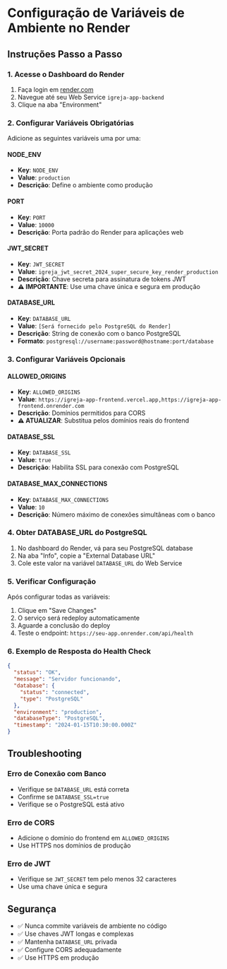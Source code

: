# Configuração de Variáveis de Ambiente no Render

## Instruções Passo a Passo

### 1. Acesse o Dashboard do Render
1. Faça login em [render.com](https://render.com)
2. Navegue até seu Web Service `igreja-app-backend`
3. Clique na aba "Environment"

### 2. Configurar Variáveis Obrigatórias

Adicione as seguintes variáveis uma por uma:

#### NODE_ENV
- **Key**: `NODE_ENV`
- **Value**: `production`
- **Descrição**: Define o ambiente como produção

#### PORT
- **Key**: `PORT`
- **Value**: `10000`
- **Descrição**: Porta padrão do Render para aplicações web

#### JWT_SECRET
- **Key**: `JWT_SECRET`
- **Value**: `igreja_jwt_secret_2024_super_secure_key_render_production`
- **Descrição**: Chave secreta para assinatura de tokens JWT
- **⚠️ IMPORTANTE**: Use uma chave única e segura em produção

#### DATABASE_URL
- **Key**: `DATABASE_URL`
- **Value**: `[Será fornecido pelo PostgreSQL do Render]`
- **Descrição**: String de conexão com o banco PostgreSQL
- **Formato**: `postgresql://username:password@hostname:port/database`

### 3. Configurar Variáveis Opcionais

#### ALLOWED_ORIGINS
- **Key**: `ALLOWED_ORIGINS`
- **Value**: `https://igreja-app-frontend.vercel.app,https://igreja-app-frontend.onrender.com`
- **Descrição**: Domínios permitidos para CORS
- **⚠️ ATUALIZAR**: Substitua pelos domínios reais do frontend

#### DATABASE_SSL
- **Key**: `DATABASE_SSL`
- **Value**: `true`
- **Descrição**: Habilita SSL para conexão com PostgreSQL

#### DATABASE_MAX_CONNECTIONS
- **Key**: `DATABASE_MAX_CONNECTIONS`
- **Value**: `10`
- **Descrição**: Número máximo de conexões simultâneas com o banco

### 4. Obter DATABASE_URL do PostgreSQL

1. No dashboard do Render, vá para seu PostgreSQL database
2. Na aba "Info", copie a "External Database URL"
3. Cole este valor na variável `DATABASE_URL` do Web Service

### 5. Verificar Configuração

Após configurar todas as variáveis:

1. Clique em "Save Changes"
2. O serviço será redeploy automaticamente
3. Aguarde a conclusão do deploy
4. Teste o endpoint: `https://seu-app.onrender.com/api/health`

### 6. Exemplo de Resposta do Health Check

```json
{
  "status": "OK",
  "message": "Servidor funcionando",
  "database": {
    "status": "connected",
    "type": "PostgreSQL"
  },
  "environment": "production",
  "databaseType": "PostgreSQL",
  "timestamp": "2024-01-15T10:30:00.000Z"
}
```

## Troubleshooting

### Erro de Conexão com Banco
- Verifique se `DATABASE_URL` está correta
- Confirme se `DATABASE_SSL=true`
- Verifique se o PostgreSQL está ativo

### Erro de CORS
- Adicione o domínio do frontend em `ALLOWED_ORIGINS`
- Use HTTPS nos domínios de produção

### Erro de JWT
- Verifique se `JWT_SECRET` tem pelo menos 32 caracteres
- Use uma chave única e segura

## Segurança

- ✅ Nunca commite variáveis de ambiente no código
- ✅ Use chaves JWT longas e complexas
- ✅ Mantenha `DATABASE_URL` privada
- ✅ Configure CORS adequadamente
- ✅ Use HTTPS em produção